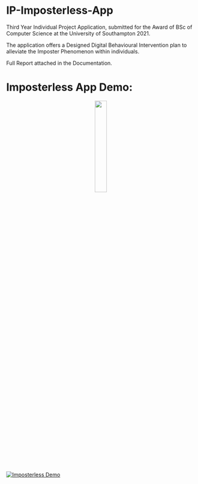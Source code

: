 # IP-Imposterless-App

Third Year Individual Project Application, submitted for the Award of BSc of Computer Science at the University of Southampton 2021.

The application offers a Designed Digital Behavioural Intervention plan to alleviate the Imposter Phenomenon within individuals.

Full Report attached in the Documentation.

# Imposterless App Demo:
<p align="center">
<img src="https://imgur.com/8ls9wZt.png" width=25% height=25% align="center">
</p>

[![Imposterless Demo](https://img.youtube.com/vi/Ai53wiOwRWY/maxresdefault.jpg)](https://youtu.be/0O-MbNZMmCA)


